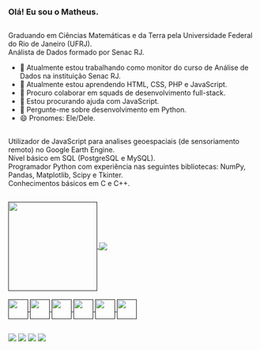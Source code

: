 ### Olá! Eu sou o Matheus.
##
Graduando em Ciências Matemáticas e da Terra pela Universidade Federal do Rio de Janeiro (UFRJ). <br>
Análista de Dados formado por Senac RJ.

- 🔭 Atualmente estou trabalhando como monitor do curso de Análise de Dados na instituição Senac RJ.
- 🌱 Atualmente estou aprendendo HTML, CSS, PHP e JavaScript.
- 👯 Procuro colaborar em squads de desenvolvimento full-stack.
- 🤔 Estou procurando ajuda com JavaScript.
- 💬 Pergunte-me sobre desenvolvimento em Python.
- 😄 Pronomes: Ele/Dele.

##
Utilizador de JavaScript para analises geoespaciais (de sensoriamento remoto) no Google Earth Engine. <br>
Nível básico em SQL (PostgreSQL e MySQL). <br>
Programador Python com experiência nas seguintes bibliotecas: NumPy, Pandas, Matplotlib, Scipy e Tkinter. <br>
Conhecimentos básicos em C e C++.

## 
<div class='cartoes'>
  <a href=''>
    <img align='center' height='180cm' src='https://github-readme-stats.vercel.app/api?username=mattaugustt&show_icons=true&theme=radical&include_all_commits=true&count_private=true&layout=compact'/>
    <img align='center' heght='200cm' src='https://github-readme-stats.vercel.app/api/top-langs/?username=mattaugustt&layout=compact'/>
</div>

<br>
<div class='linguagens' style="display: inline_block">
  <img align='center' heght='30' width='40' src="https://cdn.jsdelivr.net/gh/devicons/devicon@latest/icons/python/python-original.svg" />
  
  <img align='center' heght='30' width='40' src="https://cdn.jsdelivr.net/gh/devicons/devicon@latest/icons/javascript/javascript-plain.svg" />
          
  <img align='center' heght='30' width='40' src="https://cdn.jsdelivr.net/gh/devicons/devicon@latest/icons/css3/css3-original.svg" />

  <img align='center' heght='30' width='40' src="https://cdn.jsdelivr.net/gh/devicons/devicon@latest/icons/html5/html5-original.svg" />          

  <img align='center' heght='30' width='40' src="https://cdn.jsdelivr.net/gh/devicons/devicon@latest/icons/postgresql/postgresql-original.svg" />
  
  <img align='center' heght='30' width='40' src="https://cdn.jsdelivr.net/gh/devicons/devicon@latest/icons/mysql/mysql-original.svg" />
          
</div>

##

<div class='redes sociais'>
  <a class='gmail' href='mailto:mataugusto1999@gmail.com'><img src='https://img.shields.io/badge/Gmail-D14836?style=for-the-badge&logo=gmail&logoColor=white' target="_blank"></a>
  <a class='instagram' href='https://instagram.com/mattaugustt'><img src='https://img.shields.io/badge/Instagram-E4405F?style=for-the-badge&logo=instagram&logoColor=white' target="_blank"></a>
  <a class='linkedin' href='https://www.linkedin.com/in/mattaugustt/'><img src='https://img.shields.io/badge/LinkedIn-0077B5?style=for-the-badge&logo=linkedin&logoColor=white' target="_blank"></a>
  <a class='facebook' href='https://www.facebook.com/Mattaugustto/'><img src='https://img.shields.io/badge/Facebook-1877F2?style=for-the-badge&logo=facebook&logoColor=white' target="_blank"></a>
</div>
<br>

